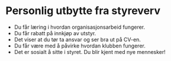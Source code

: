 # Personlig utbytte fra styreverv

* Du får læring i hvordan organisasjonsarbeid fungerer.
* Du får rabatt på innkjøp av utstyr.
* Det viser at du tør ta ansvar og ser bra ut på CV-en.
* Du får være med å påvirke hvordan klubben fungerer.
* Det er sosialt å sitte i styret. Du blir kjent med nye mennesker!

  
  